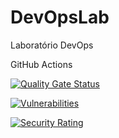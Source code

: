# DevOpsLab
Laboratório DevOps

GitHub Actions

[![Quality Gate Status](https://sonarcloud.io/api/project_badges/measure?project=DevOpsLab&metric=alert_status)](https://sonarcloud.io/summary/new_code?id=DevOpsLab)

[![Vulnerabilities](https://sonarcloud.io/api/project_badges/measure?project=DevOpsLab&metric=vulnerabilities)](https://sonarcloud.io/summary/new_code?id=DevOpsLab)

[![Security Rating](https://sonarcloud.io/api/project_badges/measure?project=DevOpsLab&metric=security_rating)](https://sonarcloud.io/summary/new_code?id=DevOpsLab)